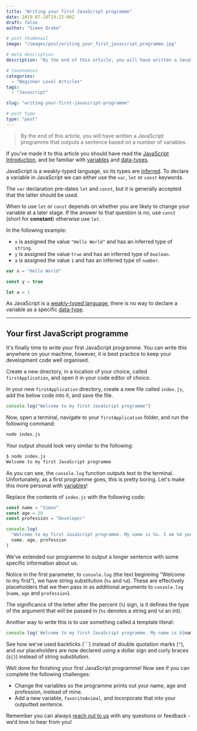 ```yaml
---
title: "Writing your first JavaScript programme"
date: 2019-07-10T19:22:00Z
draft: false
author: "Simon Drake"

# post thumbnail
image: "/images/post/writing_your_first_javascript_programme.jpg"

# meta description
description: "By the end of this article, you will have written a JavaScript programme that outputs a sentence based on a number of variables."

# taxonomies
categories:
  - "Beginner Level Articles"
tags:
  - "Javascript"

slug: "writing-your-first-javascript-programme"

# post type
type: "post"
---
```



> By the end of this article, you will have written a JavaScript programme that outputs a sentence based on a number of variables.

If you've made it to this article you should have read the [JavaScript Introduction](https://www.codetips.co.uk/languages/javascript/javascript-introduction/), and be familiar with [variables](https://www.codetips.co.uk/beginner/what-is-a-variable/) and [data-types](https://www.codetips.co.uk/beginner/what-is-a-data-type/).

JavaScript is a weakly-typed language, so its types are [inferred](https://www.codetips.co.uk/intermediate/translation-and-types/). To declare a variable in JavaScript we can either use the `var`, `let` or `const` keywords.

The `var` declaration pre-dates `let` and `const`, but it is generally accepted that the latter should be used.

When to use `let` or `const` depends on whether you are likely to change your variable at a later stage. If the answer to that question is no, use `const` (short for **constant**) otherwise use `let`.

In the following example:

* `x` is assigned the value `"Hello World"` and has an inferred type of `string`.
* `y` is assigned the value `true` and has an inferred type of `boolean`.
* `a` is assigned the value `1` and has an inferred type of `number`.

```JavaScript
var x = "Hello World"

const y = true

let a = 1
```

As JavaScript is a [weakly-typed language](https://www.codetips.co.uk/intermediate/translation-and-types/), there is no way to declare a variable as a specific [data-type](https://www.codetips.co.uk/beginner/what-is-a-data-type/).

---

## Your first JavaScript programme

It's finally time to write your first JavaScript programme. You can write this anywhere on your machine, however, it is best practice to keep your development code well organised.

Create a new directory, in a location of your choice, called `firstApplication`, and open it in your code editor of choice.

In your new `firstApplication` directory, create a new file called `index.js`, add the below code into it, and save the file.

```JavaScript
console.log("Welcome to my first JavaScript programme")
```

Now, open a terminal, navigate to your `firstApplication` folder, and run the following command:

```bash
node index.js

```

Your output should look very similar to the following:

```bash
$ node index.js         
Welcome to my first JavaScript programme

```

As you can see, the `console.log` function outputs text to the terminal. Unfortunately, as a first programme goes, this is pretty boring. Let's make this more personal with [variables](https://www.codetips.co.uk/beginner/what-is-a-variable/)!

Replace the contents of `index.js` with the following code:

```JavaScript
const name = "Simon"
const age = 29
const profession = "Developer"

console.log(
  "Welcome to my first JavaScript programme. My name is %s. I am %d years old. I work as a %s", 
  name, age, profession
)

```

We’ve extended our programme to output a longer sentence with some specific information about us.

Notice in the first parameter, to `console.log` (the text beginning “Welcome to my first”), we have string substitution (`%s` and `%d`). These are effectively placeholders that we then pass in as additional arguments to `console.log` (`name`, `age` and `profession`).

The significance of the letter after the percent (`%`) sign, is it defines the type of the argument that will be passed in (`%s` denotes a string and `%d` an int).

Another way to write this is to use something called a template literal:

```JavaScript
console.log(`Welcome to my first JavaScript programme. My name is ${name}. I am ${age} years old. I work as a ${profession}.`)

```

See how we’ve used backticks (```) instead of double quotation marks (`"`), and our placeholders are now declared using a dollar sign and curly braces (`${}`) instead of string substitution.

Well done for finishing your first JavaScript programme! Now see if you can complete the following challenges:

* Change the variables so the programme prints out your name, age and profession, instead of mine.
* Add a new variable, `favoriteAnimal`, and incorporate that into your outputted sentence.

Remember you can always [reach out to us](https://www.codetips.co.uk/contact-us/) with any questions or feedback - we’d love to hear from you!

